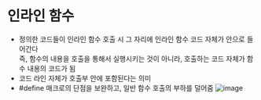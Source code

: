 # 인라인 함수
- 정의한 코드들이 인라인 함수 호출 시 그 자리에 인라인 함수 코드 자체가 안으로 들어간다</br>즉, 함수의 내용을 호출을 통해서 실행시키는 것이 아니라, 호출하는 코드 자체가 함수 내용의 코드가 됨
- 코드 라인 자체가 호출부 안에 포함된다는 의미
- #define 매크로의 단점을 보완하고, 일반 함수 호출의 부하를 덜어줌
![image](https://user-images.githubusercontent.com/82345970/160755127-25e89bd8-5f5b-4c9f-b81f-c4c7d382df68.png)
